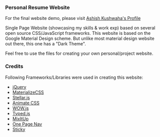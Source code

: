 ### Personal Resume Website

For the final website demo, please visit [Ashish Kushwaha's Profile](http://ashishkushwaha.github.io/)

Single Page Website (showcasing my skills & work exp) based on several open source CSS/JavaScript frameworks. This website is based on the Google Material Design scheme. But unlike most material design website out there, this one has a "Dark Theme".

Feel free to use the files for creating your own personal/project website.

### Credits

Following Frameworks/Libraries were used in creating this website:

* [jQuery](https://jquery.com/)
* [MaterializeCSS](http://materializecss.com/)
* [Stellar.js](http://markdalgleish.com/projects/stellar.js/)
* [Animate CSS](https://daneden.github.io/animate.css/)
* [WOW.js](http://mynameismatthieu.com/WOW/index.html)
* [Typed.js](http://www.mattboldt.com/demos/typed-js/)
* [MixItUp](https://mixitup.kunkalabs.com/)
* [One Page Nav](https://github.com/davist11/jQuery-One-Page-Nav)
* [Sticky](http://stickyjs.com/)
